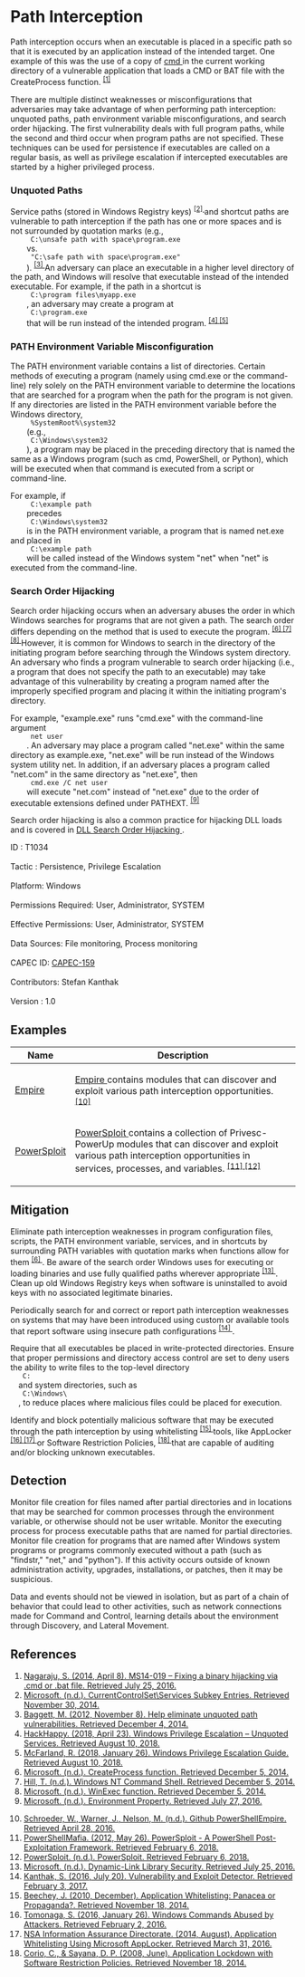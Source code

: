 <div class="container-fluid">
 <h1>
  Path Interception
 </h1>
 <div class="row">
  <div class="col-md-8 description-body">
   <p>
    Path interception occurs when an executable is placed in a specific path so that it is executed by an application instead of the intended target. One example of this was the use of a copy of
    <a href="https://attack.mitre.org/software/S0106">
     cmd
    </a>
    in the current working directory of a vulnerable application that loads a CMD or BAT file with the CreateProcess function.
    <span class="scite-citeref-number" data-reference="TechNet MS14-019" id="scite-ref-1-a">
     <sup>
      <a aria-describedby="qtip-0" data-hasqtip="0" href="https://blogs.technet.microsoft.com/srd/2014/04/08/ms14-019-fixing-a-binary-hijacking-via-cmd-or-bat-file/" target="_blank">
       [1]
      </a>
     </sup>
    </span>
   </p>
   <p>
    There are multiple distinct weaknesses or misconfigurations that adversaries may take advantage of when performing path interception: unquoted paths, path environment variable misconfigurations, and search order hijacking. The first vulnerability deals with full program paths, while the second and third occur when program paths are not specified. These techniques can be used for persistence if executables are called on a regular basis, as well as privilege escalation if intercepted executables are started by a higher privileged process.
   </p>
   <h3>
    Unquoted Paths
   </h3>
   <p>
    Service paths (stored in Windows Registry keys)
    <span class="scite-citeref-number" data-reference="Microsoft Subkey" id="scite-ref-2-a">
     <sup>
      <a aria-describedby="qtip-1" data-hasqtip="1" href="http://support.microsoft.com/KB/103000" target="_blank">
       [2]
      </a>
     </sup>
    </span>
    and shortcut paths are vulnerable to path interception if the path has one or more spaces and is not surrounded by quotation marks (e.g.,
    <code>
     C:\unsafe path with space\program.exe
    </code>
    vs.
    <code>
     "C:\safe path with space\program.exe"
    </code>
    ).
    <span class="scite-citeref-number" data-reference="Baggett 2012" id="scite-ref-3-a">
     <sup>
      <a aria-describedby="qtip-2" data-hasqtip="2" href="https://isc.sans.edu/diary/Help+eliminate+unquoted+path+vulnerabilities/14464" target="_blank">
       [3]
      </a>
     </sup>
    </span>
    An adversary can place an executable in a higher level directory of the path, and Windows will resolve that executable instead of the intended executable. For example, if the path in a shortcut is
    <code>
     C:\program files\myapp.exe
    </code>
    , an adversary may create a program at
    <code>
     C:\program.exe
    </code>
    that will be run instead of the intended program.
    <span class="scite-citeref-number" data-reference="SecurityBoulevard Unquoted Services APR 2018" id="scite-ref-4-a">
     <sup>
      <a aria-describedby="qtip-3" data-hasqtip="3" href="https://securityboulevard.com/2018/04/windows-privilege-escalation-unquoted-services/" target="_blank">
       [4]
      </a>
     </sup>
    </span>
    <span class="scite-citeref-number" data-reference="SploitSpren Windows Priv Jan 2018" id="scite-ref-5-a">
     <sup>
      <a aria-describedby="qtip-4" data-hasqtip="4" href="https://www.sploitspren.com/2018-01-26-Windows-Privilege-Escalation-Guide/" target="_blank">
       [5]
      </a>
     </sup>
    </span>
   </p>
   <h3>
    PATH Environment Variable Misconfiguration
   </h3>
   <p>
    The PATH environment variable contains a list of directories. Certain methods of executing a program (namely using cmd.exe or the command-line) rely solely on the PATH environment variable to determine the locations that are searched for a program when the path for the program is not given. If any directories are listed in the PATH environment variable before the Windows directory,
    <code>
     %SystemRoot%\system32
    </code>
    (e.g.,
    <code>
     C:\Windows\system32
    </code>
    ), a program may be placed in the preceding directory that is named the same as a Windows program (such as cmd, PowerShell, or Python), which will be executed when that command is executed from a script or command-line.
   </p>
   <p>
    For example, if
    <code>
     C:\example path
    </code>
    precedes
    <code>
     C:\Windows\system32
    </code>
    is in the PATH environment variable, a program that is named net.exe and placed in
    <code>
     C:\example path
    </code>
    will be called instead of the Windows system "net" when "net" is executed from the command-line.
   </p>
   <h3>
    Search Order Hijacking
   </h3>
   <p>
    Search order hijacking occurs when an adversary abuses the order in which Windows searches for programs that are not given a path. The search order differs depending on the method that is used to execute the program.
    <span class="scite-citeref-number" data-reference="Microsoft CreateProcess" id="scite-ref-6-a">
     <sup>
      <a aria-describedby="qtip-5" data-hasqtip="5" href="http://msdn.microsoft.com/en-us/library/ms682425" target="_blank">
       [6]
      </a>
     </sup>
    </span>
    <span class="scite-citeref-number" data-reference="Hill NT Shell" id="scite-ref-7-a">
     <sup>
      <a aria-describedby="qtip-6" data-hasqtip="6" href="http://technet.microsoft.com/en-us/library/cc723564.aspx#XSLTsection127121120120" target="_blank">
       [7]
      </a>
     </sup>
    </span>
    <span class="scite-citeref-number" data-reference="Microsoft WinExec" id="scite-ref-8-a">
     <sup>
      <a aria-describedby="qtip-7" data-hasqtip="7" href="http://msdn.microsoft.com/en-us/library/ms687393" target="_blank">
       [8]
      </a>
     </sup>
    </span>
    However, it is common for Windows to search in the directory of the initiating program before searching through the Windows system directory. An adversary who finds a program vulnerable to search order hijacking (i.e., a program that does not specify the path to an executable) may take advantage of this vulnerability by creating a program named after the improperly specified program and placing it within the initiating program's directory.
   </p>
   <p>
    For example, "example.exe" runs "cmd.exe" with the command-line argument
    <code>
     net user
    </code>
    . An adversary may place a program called "net.exe" within the same directory as example.exe, "net.exe" will be run instead of the Windows system utility net. In addition, if an adversary places a program called "net.com" in the same directory as "net.exe", then
    <code>
     cmd.exe /C net user
    </code>
    will execute "net.com" instead of "net.exe" due to the order of executable extensions defined under PATHEXT.
    <span class="scite-citeref-number" data-reference="MSDN Environment Property" id="scite-ref-9-a">
     <sup>
      <a aria-describedby="qtip-8" data-hasqtip="8" href="https://msdn.microsoft.com/en-us/library/fd7hxfdd.aspx" target="_blank">
       [9]
      </a>
     </sup>
    </span>
   </p>
   <p>
    Search order hijacking is also a common practice for hijacking DLL loads and is covered in
    <a href="https://attack.mitre.org/techniques/T1038">
     DLL Search Order Hijacking
    </a>
    .
   </p>
  </div>
  <div class="col-md-4">
   <div class="card">
    <div class="card-body">
     <div class="card-data">
      <span class="h5 card-title">
       ID
      </span>
      : T1034
      <br/>
      <br/>
     </div>
     <div class="card-data">
      <span class="h5 card-title">
      </span>
     </div>
     <div class="card-data">
      <span class="h5 card-title">
       Tactic
      </span>
      : Persistence, Privilege Escalation
      <br/>
      <br/>
     </div>
     <div class="card-data">
      <span class="h5 card-title">
       Platform:
      </span>
      Windows
      <br/>
      <br/>
     </div>
     <div class="card-data">
      <span class="h5 card-title">
      </span>
     </div>
     <div class="card-data">
      <span class="h5 card-title">
       Permissions Required:
      </span>
      User, Administrator, SYSTEM
      <br/>
      <br/>
     </div>
     <div class="card-data">
      <span class="h5 card-title">
       Effective Permissions:
      </span>
      User, Administrator, SYSTEM
      <br/>
      <br/>
     </div>
     <div class="card-data">
      <span class="h5 card-title">
       Data Sources:
      </span>
      File monitoring, Process monitoring
      <br/>
      <br/>
     </div>
     <div class="card-data">
      <span class="h5 card-title">
      </span>
     </div>
     <div class="card-data">
      <span class="h5 card-title">
      </span>
     </div>
     <div class="card-data">
      <span class="h5 card-title">
      </span>
     </div>
     <div class="card-data">
      <span class="h5 card-title">
      </span>
     </div>
     <div class="card-data">
      <span class="h5 card-title">
       CAPEC ID:
      </span>
      <a href="https://capec.mitre.org/data/definitions/159.html" target="_blank">
       CAPEC-159
      </a>
      <br/>
      <br/>
     </div>
     <div class="card-data">
      <span class="h5 card-title">
      </span>
     </div>
     <div class="card-data">
      <span class="h5 card-title">
       Contributors:
      </span>
      Stefan Kanthak
      <br/>
      <br/>
     </div>
     <div class="card-data">
      <span class="h5 card-title">
       Version
      </span>
      : 1.0
     </div>
    </div>
   </div>
  </div>
 </div>
 <h2 class="pt-3" id="examples">
  Examples
 </h2>
 <table class="table table-bordered table-light mt-2">
  <thead>
   <tr>
    <th scope="col">
     Name
    </th>
    <th scope="col">
     Description
    </th>
   </tr>
  </thead>
  <tbody class="bg-white">
   <tr>
    <td>
     <a href="https://attack.mitre.org/software/S0363">
      Empire
     </a>
    </td>
    <td>
     <p>
      <a href="https://attack.mitre.org/software/S0363">
       Empire
      </a>
      contains modules that can discover and exploit various path interception opportunities.
      <span class="scite-citeref-number" data-reference="Github PowerShell Empire" id="scite-ref-10-a" onclick="scrollToRef('scite-10')">
       <sup>
        <a aria-describedby="qtip-9" data-hasqtip="9" href="https://github.com/PowerShellEmpire/Empire" target="_blank">
         [10]
        </a>
       </sup>
      </span>
     </p>
    </td>
   </tr>
   <tr>
    <td>
     <a href="https://attack.mitre.org/software/S0194">
      PowerSploit
     </a>
    </td>
    <td>
     <p>
      <a href="https://attack.mitre.org/software/S0194">
       PowerSploit
      </a>
      contains a collection of Privesc-PowerUp modules that can discover and exploit various path interception opportunities in services, processes, and variables.
      <span class="scite-citeref-number" data-reference="GitHub PowerSploit May 2012" id="scite-ref-11-a" onclick="scrollToRef('scite-11')">
       <sup>
        <a aria-describedby="qtip-10" data-hasqtip="10" href="https://github.com/PowerShellMafia/PowerSploit" target="_blank">
         [11]
        </a>
       </sup>
      </span>
      <span class="scite-citeref-number" data-reference="PowerSploit Documentation" id="scite-ref-12-a" onclick="scrollToRef('scite-12')">
       <sup>
        <a aria-describedby="qtip-11" data-hasqtip="11" href="http://powersploit.readthedocs.io" target="_blank">
         [12]
        </a>
       </sup>
      </span>
     </p>
    </td>
   </tr>
  </tbody>
 </table>
 <h2 class="pt-3" id="mitigation">
  Mitigation
 </h2>
 <p>
  Eliminate path interception weaknesses in program configuration files, scripts, the PATH environment variable, services, and in shortcuts by surrounding PATH variables with quotation marks when functions allow for them
  <span class="scite-citeref-number" data-reference="Microsoft CreateProcess" id="scite-ref-6-a">
   <sup>
    <a aria-describedby="qtip-5" data-hasqtip="5" href="http://msdn.microsoft.com/en-us/library/ms682425" target="_blank">
     [6]
    </a>
   </sup>
  </span>
  . Be aware of the search order Windows uses for executing or loading binaries and use fully qualified paths wherever appropriate
  <span class="scite-citeref-number" data-reference="MSDN DLL Security" id="scite-ref-13-a">
   <sup>
    <a aria-describedby="qtip-12" data-hasqtip="12" href="https://msdn.microsoft.com/en-us/library/ff919712.aspx" target="_blank">
     [13]
    </a>
   </sup>
  </span>
  . Clean up old Windows Registry keys when software is uninstalled to avoid keys with no associated legitimate binaries.
 </p>
 <p>
  Periodically search for and correct or report path interception weaknesses on systems that may have been introduced using custom or available tools that report software using insecure path configurations
  <span class="scite-citeref-number" data-reference="Kanthak Sentinel" id="scite-ref-14-a">
   <sup>
    <a aria-describedby="qtip-13" data-hasqtip="13" href="https://skanthak.homepage.t-online.de/sentinel.html" target="_blank">
     [14]
    </a>
   </sup>
  </span>
  .
 </p>
 <p>
  Require that all executables be placed in write-protected directories. Ensure that proper permissions and directory access control are set to deny users the ability to write files to the top-level directory
  <code>
   C:
  </code>
  and system directories, such as
  <code>
   C:\Windows\
  </code>
  , to reduce places where malicious files could be placed for execution.
 </p>
 <p>
  Identify and block potentially malicious software that may be executed through the path interception by using whitelisting
  <span class="scite-citeref-number" data-reference="Beechey 2010" id="scite-ref-15-a">
   <sup>
    <a aria-describedby="qtip-14" data-hasqtip="14" href="http://www.sans.org/reading-room/whitepapers/application/application-whitelisting-panacea-propaganda-33599" target="_blank">
     [15]
    </a>
   </sup>
  </span>
  tools, like AppLocker
  <span class="scite-citeref-number" data-reference="Windows Commands JPCERT" id="scite-ref-16-a">
   <sup>
    <a aria-describedby="qtip-15" data-hasqtip="15" href="http://blog.jpcert.or.jp/2016/01/windows-commands-abused-by-attackers.html" target="_blank">
     [16]
    </a>
   </sup>
  </span>
  <span class="scite-citeref-number" data-reference="NSA MS AppLocker" id="scite-ref-17-a">
   <sup>
    <a aria-describedby="qtip-16" data-hasqtip="16" href="https://www.iad.gov/iad/library/ia-guidance/tech-briefs/application-whitelisting-using-microsoft-applocker.cfm" target="_blank">
     [17]
    </a>
   </sup>
  </span>
  or Software Restriction Policies,
  <span class="scite-citeref-number" data-reference="Corio 2008" id="scite-ref-18-a">
   <sup>
    <a aria-describedby="qtip-17" data-hasqtip="17" href="http://technet.microsoft.com/en-us/magazine/2008.06.srp.aspx" target="_blank">
     [18]
    </a>
   </sup>
  </span>
  that are capable of auditing and/or blocking unknown executables.
 </p>
 <h2 class="pt-3" id="detection">
  Detection
 </h2>
 <p>
  Monitor file creation for files named after partial directories and in locations that may be searched for common processes through the environment variable, or otherwise should not be user writable. Monitor the executing process for process executable paths that are named for partial directories. Monitor file creation for programs that are named after Windows system programs or programs commonly executed without a path (such as "findstr," "net," and "python"). If this activity occurs outside of known administration activity, upgrades, installations, or patches, then it may be suspicious.
 </p>
 <p>
  Data and events should not be viewed in isolation, but as part of a chain of behavior that could lead to other activities, such as network connections made for Command and Control, learning details about the environment through Discovery, and Lateral Movement.
 </p>
 <h2 class="pt-3" id="references">
  References
 </h2>
 <div class="row">
  <div class="col">
   <ol>
    <li>
     <span class="scite-citation" id="scite-1">
      <span class="scite-citation-text">
       <a class="external text" href="https://blogs.technet.microsoft.com/srd/2014/04/08/ms14-019-fixing-a-binary-hijacking-via-cmd-or-bat-file/" name="scite-1" rel="nofollow" target="_blank">
        Nagaraju, S. (2014, April 8). MS14-019 – Fixing a binary hijacking via .cmd or .bat file. Retrieved July 25, 2016.
       </a>
      </span>
     </span>
    </li>
    <li>
     <span class="scite-citation" id="scite-2">
      <span class="scite-citation-text">
       <a class="external text" href="http://support.microsoft.com/KB/103000" name="scite-2" rel="nofollow" target="_blank">
        Microsoft. (n.d.). CurrentControlSet\Services Subkey Entries. Retrieved November 30, 2014.
       </a>
      </span>
     </span>
    </li>
    <li>
     <span class="scite-citation" id="scite-3">
      <span class="scite-citation-text">
       <a class="external text" href="https://isc.sans.edu/diary/Help+eliminate+unquoted+path+vulnerabilities/14464" name="scite-3" rel="nofollow" target="_blank">
        Baggett, M. (2012, November 8). Help eliminate unquoted path vulnerabilities. Retrieved December 4, 2014.
       </a>
      </span>
     </span>
    </li>
    <li>
     <span class="scite-citation" id="scite-4">
      <span class="scite-citation-text">
       <a class="external text" href="https://securityboulevard.com/2018/04/windows-privilege-escalation-unquoted-services/" name="scite-4" rel="nofollow" target="_blank">
        HackHappy. (2018, April 23). Windows Privilege Escalation – Unquoted Services. Retrieved August 10, 2018.
       </a>
      </span>
     </span>
    </li>
    <li>
     <span class="scite-citation" id="scite-5">
      <span class="scite-citation-text">
       <a class="external text" href="https://www.sploitspren.com/2018-01-26-Windows-Privilege-Escalation-Guide/" name="scite-5" rel="nofollow" target="_blank">
        McFarland, R. (2018, January 26). Windows Privilege Escalation Guide. Retrieved August 10, 2018.
       </a>
      </span>
     </span>
    </li>
    <li>
     <span class="scite-citation" id="scite-6">
      <span class="scite-citation-text">
       <a class="external text" href="http://msdn.microsoft.com/en-us/library/ms682425" name="scite-6" rel="nofollow" target="_blank">
        Microsoft. (n.d.). CreateProcess function. Retrieved December 5, 2014.
       </a>
      </span>
     </span>
    </li>
    <li>
     <span class="scite-citation" id="scite-7">
      <span class="scite-citation-text">
       <a class="external text" href="http://technet.microsoft.com/en-us/library/cc723564.aspx#XSLTsection127121120120" name="scite-7" rel="nofollow" target="_blank">
        Hill, T. (n.d.). Windows NT Command Shell. Retrieved December 5, 2014.
       </a>
      </span>
     </span>
    </li>
    <li>
     <span class="scite-citation" id="scite-8">
      <span class="scite-citation-text">
       <a class="external text" href="http://msdn.microsoft.com/en-us/library/ms687393" name="scite-8" rel="nofollow" target="_blank">
        Microsoft. (n.d.). WinExec function. Retrieved December 5, 2014.
       </a>
      </span>
     </span>
    </li>
    <li>
     <span class="scite-citation" id="scite-9">
      <span class="scite-citation-text">
       <a class="external text" href="https://msdn.microsoft.com/en-us/library/fd7hxfdd.aspx" name="scite-9" rel="nofollow" target="_blank">
        Microsoft. (n.d.). Environment Property. Retrieved July 27, 2016.
       </a>
      </span>
     </span>
    </li>
   </ol>
  </div>
  <div class="col">
   <ol start="10.0">
    <li>
     <span class="scite-citation" id="scite-10">
      <span class="scite-citation-text">
       <a class="external text" href="https://github.com/PowerShellEmpire/Empire" name="scite-10" rel="nofollow" target="_blank">
        Schroeder, W., Warner, J., Nelson, M. (n.d.). Github PowerShellEmpire. Retrieved April 28, 2016.
       </a>
      </span>
     </span>
    </li>
    <li>
     <span class="scite-citation" id="scite-11">
      <span class="scite-citation-text">
       <a class="external text" href="https://github.com/PowerShellMafia/PowerSploit" name="scite-11" rel="nofollow" target="_blank">
        PowerShellMafia. (2012, May 26). PowerSploit - A PowerShell Post-Exploitation Framework. Retrieved February 6, 2018.
       </a>
      </span>
     </span>
    </li>
    <li>
     <span class="scite-citation" id="scite-12">
      <span class="scite-citation-text">
       <a class="external text" href="http://powersploit.readthedocs.io" name="scite-12" rel="nofollow" target="_blank">
        PowerSploit. (n.d.). PowerSploit. Retrieved February 6, 2018.
       </a>
      </span>
     </span>
    </li>
    <li>
     <span class="scite-citation" id="scite-13">
      <span class="scite-citation-text">
       <a class="external text" href="https://msdn.microsoft.com/en-us/library/ff919712.aspx" name="scite-13" rel="nofollow" target="_blank">
        Microsoft. (n.d.). Dynamic-Link Library Security. Retrieved July 25, 2016.
       </a>
      </span>
     </span>
    </li>
    <li>
     <span class="scite-citation" id="scite-14">
      <span class="scite-citation-text">
       <a class="external text" href="https://skanthak.homepage.t-online.de/sentinel.html" name="scite-14" rel="nofollow" target="_blank">
        Kanthak, S. (2016, July 20). Vulnerability and Exploit Detector. Retrieved February 3, 2017.
       </a>
      </span>
     </span>
    </li>
    <li>
     <span class="scite-citation" id="scite-15">
      <span class="scite-citation-text">
       <a class="external text" href="http://www.sans.org/reading-room/whitepapers/application/application-whitelisting-panacea-propaganda-33599" name="scite-15" rel="nofollow" target="_blank">
        Beechey, J. (2010, December). Application Whitelisting: Panacea or Propaganda?. Retrieved November 18, 2014.
       </a>
      </span>
     </span>
    </li>
    <li>
     <span class="scite-citation" id="scite-16">
      <span class="scite-citation-text">
       <a class="external text" href="http://blog.jpcert.or.jp/2016/01/windows-commands-abused-by-attackers.html" name="scite-16" rel="nofollow" target="_blank">
        Tomonaga, S. (2016, January 26). Windows Commands Abused by Attackers. Retrieved February 2, 2016.
       </a>
      </span>
     </span>
    </li>
    <li>
     <span class="scite-citation" id="scite-17">
      <span class="scite-citation-text">
       <a class="external text" href="https://www.iad.gov/iad/library/ia-guidance/tech-briefs/application-whitelisting-using-microsoft-applocker.cfm" name="scite-17" rel="nofollow" target="_blank">
        NSA Information Assurance Directorate. (2014, August). Application Whitelisting Using Microsoft AppLocker. Retrieved March 31, 2016.
       </a>
      </span>
     </span>
    </li>
    <li>
     <span class="scite-citation" id="scite-18">
      <span class="scite-citation-text">
       <a class="external text" href="http://technet.microsoft.com/en-us/magazine/2008.06.srp.aspx" name="scite-18" rel="nofollow" target="_blank">
        Corio, C., &amp; Sayana, D. P. (2008, June). Application Lockdown with Software Restriction Policies. Retrieved November 18, 2014.
       </a>
      </span>
     </span>
    </li>
   </ol>
  </div>
 </div>
</div>
